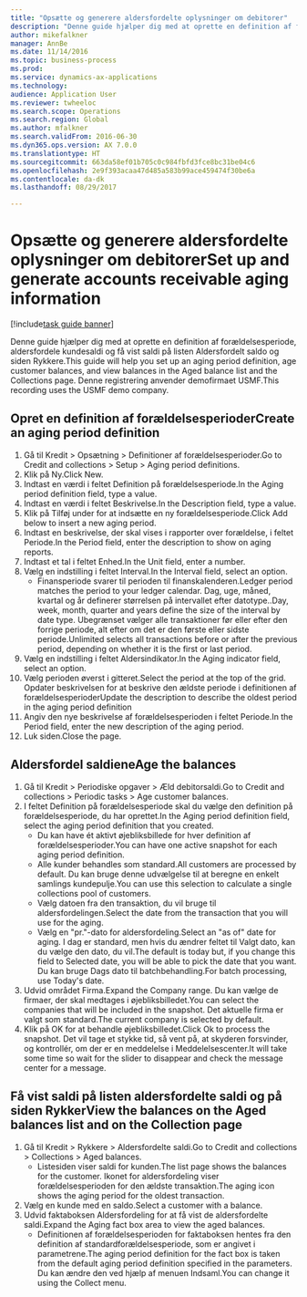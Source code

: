 ```yaml
--- 
title: "Opsætte og generere aldersfordelte oplysninger om debitorer"
description: "Denne guide hjælper dig med at oprette en definition af forældelsesperiode, aldersfordele kundesaldi og få vist saldi på listen Aldersfordelt saldo og siden Rykkere."
author: mikefalkner
manager: AnnBe
ms.date: 11/14/2016
ms.topic: business-process
ms.prod: 
ms.service: dynamics-ax-applications
ms.technology: 
audience: Application User
ms.reviewer: twheeloc
ms.search.scope: Operations
ms.search.region: Global
ms.author: mfalkner
ms.search.validFrom: 2016-06-30
ms.dyn365.ops.version: AX 7.0.0
ms.translationtype: HT
ms.sourcegitcommit: 663da58ef01b705c0c984fbfd3fce8bc31be04c6
ms.openlocfilehash: 2e9f393acaa47d485a583b99ace459474f30be6a
ms.contentlocale: da-dk
ms.lasthandoff: 08/29/2017

---
```

# <a name="set-up-and-generate-accounts-receivable-aging-information"></a><span data-ttu-id="eb630-103">Opsætte og generere aldersfordelte oplysninger om debitorer</span><span class="sxs-lookup"><span data-stu-id="eb630-103">Set up and generate accounts receivable aging information</span></span>

[!include[task guide banner](../../includes/task-guide-banner.md)]

<span data-ttu-id="eb630-104">Denne guide hjælper dig med at oprette en definition af forældelsesperiode, aldersfordele kundesaldi og få vist saldi på listen Aldersfordelt saldo og siden Rykkere.</span><span class="sxs-lookup"><span data-stu-id="eb630-104">This guide will help you set up an aging period definition, age customer balances, and view balances in the Aged balance list and the Collections page.</span></span> <span data-ttu-id="eb630-105">Denne registrering anvender demofirmaet USMF.</span><span class="sxs-lookup"><span data-stu-id="eb630-105">This recording uses the USMF demo company.</span></span>


## <a name="create-an-aging-period-definition"></a><span data-ttu-id="eb630-106">Opret en definition af forældelsesperioder</span><span class="sxs-lookup"><span data-stu-id="eb630-106">Create an aging period definition</span></span>
1. <span data-ttu-id="eb630-107">Gå til Kredit > Opsætning > Definitioner af forældelsesperioder.</span><span class="sxs-lookup"><span data-stu-id="eb630-107">Go to Credit and collections > Setup > Aging period definitions.</span></span>
2. <span data-ttu-id="eb630-108">Klik på Ny.</span><span class="sxs-lookup"><span data-stu-id="eb630-108">Click New.</span></span>
3. <span data-ttu-id="eb630-109">Indtast en værdi i feltet Definition på forældelsesperiode.</span><span class="sxs-lookup"><span data-stu-id="eb630-109">In the Aging period definition field, type a value.</span></span>
4. <span data-ttu-id="eb630-110">Indtast en værdi i feltet Beskrivelse.</span><span class="sxs-lookup"><span data-stu-id="eb630-110">In the Description field, type a value.</span></span>
5. <span data-ttu-id="eb630-111">Klik på Tilføj under for at indsætte en ny forældelsesperiode.</span><span class="sxs-lookup"><span data-stu-id="eb630-111">Click Add below to insert a new aging period.</span></span>
6. <span data-ttu-id="eb630-112">Indtast en beskrivelse, der skal vises i rapporter over forældelse, i feltet Periode.</span><span class="sxs-lookup"><span data-stu-id="eb630-112">In the Period field, enter the description to show on aging reports.</span></span>
7. <span data-ttu-id="eb630-113">Indtast et tal i feltet Enhed.</span><span class="sxs-lookup"><span data-stu-id="eb630-113">In the Unit field, enter a number.</span></span>
8. <span data-ttu-id="eb630-114">Vælg en indstilling i feltet Interval.</span><span class="sxs-lookup"><span data-stu-id="eb630-114">In the Interval field, select an option.</span></span>
    * <span data-ttu-id="eb630-115">Finansperiode svarer til perioden til finanskalenderen.</span><span class="sxs-lookup"><span data-stu-id="eb630-115">Ledger period matches the period to your ledger calendar.</span></span> <span data-ttu-id="eb630-116">Dag, uge, måned, kvartal og år definerer størrelsen på intervallet efter datotype..</span><span class="sxs-lookup"><span data-stu-id="eb630-116">Day, week, month, quarter and years define the size of the interval by date type.</span></span> <span data-ttu-id="eb630-117">Ubegrænset vælger alle transaktioner før eller efter den forrige periode, alt efter om det er den første eller sidste periode.</span><span class="sxs-lookup"><span data-stu-id="eb630-117">Unlimited selects all transactions before or after the previous period, depending on whether it is the first or last period.</span></span>  
9. <span data-ttu-id="eb630-118">Vælg en indstilling i feltet Aldersindikator.</span><span class="sxs-lookup"><span data-stu-id="eb630-118">In the Aging indicator field, select an option.</span></span>
10. <span data-ttu-id="eb630-119">Vælg perioden øverst i gitteret.</span><span class="sxs-lookup"><span data-stu-id="eb630-119">Select the period at the top of the grid.</span></span> <span data-ttu-id="eb630-120">Opdater beskrivelsen for at beskrive den ældste periode i definitionen af forældelsesperioder</span><span class="sxs-lookup"><span data-stu-id="eb630-120">Update the description to describe the oldest period in the aging period definition</span></span>
11. <span data-ttu-id="eb630-121">Angiv den nye beskrivelse af forældelsesperioden i feltet Periode.</span><span class="sxs-lookup"><span data-stu-id="eb630-121">In the Period field, enter the new description of the aging period.</span></span>
12. <span data-ttu-id="eb630-122">Luk siden.</span><span class="sxs-lookup"><span data-stu-id="eb630-122">Close the page.</span></span>

## <a name="age-the-balances"></a><span data-ttu-id="eb630-123">Aldersfordel saldiene</span><span class="sxs-lookup"><span data-stu-id="eb630-123">Age the balances</span></span>
1. <span data-ttu-id="eb630-124">Gå til Kredit > Periodiske opgaver > Æld debitorsaldi.</span><span class="sxs-lookup"><span data-stu-id="eb630-124">Go to Credit and collections > Periodic tasks > Age customer balances.</span></span>
2. <span data-ttu-id="eb630-125">I feltet Definition på forældelsesperiode skal du vælge den definition på forældelsesperiode, du har oprettet.</span><span class="sxs-lookup"><span data-stu-id="eb630-125">In the Aging period definition field, select the aging period definition that you created.</span></span>
    * <span data-ttu-id="eb630-126">Du kan have ét aktivt øjebliksbillede for hver definition af forældelsesperioder.</span><span class="sxs-lookup"><span data-stu-id="eb630-126">You can have one active snapshot for each aging period definition.</span></span>  
    * <span data-ttu-id="eb630-127">Alle kunder behandles som standard.</span><span class="sxs-lookup"><span data-stu-id="eb630-127">All customers are processed by default.</span></span> <span data-ttu-id="eb630-128">Du kan bruge denne udvælgelse til at beregne en enkelt samlings kundepulje.</span><span class="sxs-lookup"><span data-stu-id="eb630-128">You can use this selection to calculate a single collections pool of customers.</span></span>  
    * <span data-ttu-id="eb630-129">Vælg datoen fra den transaktion, du vil bruge til aldersfordelingen.</span><span class="sxs-lookup"><span data-stu-id="eb630-129">Select the date from the transaction that you will use for the aging.</span></span>  
    * <span data-ttu-id="eb630-130">Vælg en "pr."-dato for aldersfordeling.</span><span class="sxs-lookup"><span data-stu-id="eb630-130">Select an "as of" date for aging.</span></span> <span data-ttu-id="eb630-131">I dag er standard, men hvis du ændrer feltet til Valgt dato, kan du vælge den dato, du vil.</span><span class="sxs-lookup"><span data-stu-id="eb630-131">The default is today but, if you change this field to Selected date, you will be able to pick the date that you want.</span></span> <span data-ttu-id="eb630-132">Du kan bruge Dags dato til batchbehandling.</span><span class="sxs-lookup"><span data-stu-id="eb630-132">For batch processing, use Today's date.</span></span>  
3. <span data-ttu-id="eb630-133">Udvid området Firma.</span><span class="sxs-lookup"><span data-stu-id="eb630-133">Expand the Company range.</span></span> <span data-ttu-id="eb630-134">Du kan vælge de firmaer, der skal medtages i øjebliksbilledet.</span><span class="sxs-lookup"><span data-stu-id="eb630-134">You can select the companies that will be included in the snapshot.</span></span> <span data-ttu-id="eb630-135">Det aktuelle firma er valgt som standard.</span><span class="sxs-lookup"><span data-stu-id="eb630-135">The current company is selected by default.</span></span>
4. <span data-ttu-id="eb630-136">Klik på OK for at behandle øjebliksbilledet.</span><span class="sxs-lookup"><span data-stu-id="eb630-136">Click Ok to process the snapshot.</span></span> <span data-ttu-id="eb630-137">Det vil tage et stykke tid, så vent på, at skyderen forsvinder, og kontrollér, om der er en meddelelse i Meddelelsescenter.</span><span class="sxs-lookup"><span data-stu-id="eb630-137">It will take some time so wait for the slider to disappear and check the message center for a message.</span></span>

## <a name="view-the-balances-on-the-aged-balances-list-and-on-the-collection-page"></a><span data-ttu-id="eb630-138">Få vist saldi på listen aldersfordelte saldi og på siden Rykker</span><span class="sxs-lookup"><span data-stu-id="eb630-138">View the balances on the Aged balances list and on the Collection page</span></span>
1. <span data-ttu-id="eb630-139">Gå til Kredit > Rykkere > Aldersfordelte saldi.</span><span class="sxs-lookup"><span data-stu-id="eb630-139">Go to Credit and collections > Collections > Aged balances.</span></span>
    * <span data-ttu-id="eb630-140">Listesiden viser saldi for kunden.</span><span class="sxs-lookup"><span data-stu-id="eb630-140">The list page shows the balances for the customer.</span></span> <span data-ttu-id="eb630-141">Ikonet for aldersfordeling viser forældelsesperioden for den ældste transaktion.</span><span class="sxs-lookup"><span data-stu-id="eb630-141">The aging icon shows the aging period for the oldest transaction.</span></span>  
2. <span data-ttu-id="eb630-142">Vælg en kunde med en saldo.</span><span class="sxs-lookup"><span data-stu-id="eb630-142">Select a customer with a balance.</span></span>
3. <span data-ttu-id="eb630-143">Udvid faktaboksen Aldersfordeling for at få vist de aldersfordelte saldi.</span><span class="sxs-lookup"><span data-stu-id="eb630-143">Expand the Aging fact box area to view the aged balances.</span></span>
    * <span data-ttu-id="eb630-144">Definitionen af forældelsesperioden for faktaboksen hentes fra den definition af standardforældelsesperiode, som er angivet i parametrene.</span><span class="sxs-lookup"><span data-stu-id="eb630-144">The aging period definition for the fact box is taken from the default aging period definition specified in the parameters.</span></span> <span data-ttu-id="eb630-145">Du kan ændre den ved hjælp af menuen Indsaml.</span><span class="sxs-lookup"><span data-stu-id="eb630-145">You can change it using the Collect menu.</span></span>  


